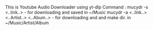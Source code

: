 This is Youtube Audio Downloader using yt-dlp
Command :
mucydr -s <..link..>    - for downloading and saved in ~/Music
mucydr -a <..link..> <..Artist..> <..Abum..> - for downloading and and make dir. in ~/Music/Artist/Album
